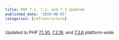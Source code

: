 ```yaml
---
title: PHP 7.1, 7.2, and 7.3 Updated
published_date: "2019-06-01"
categories: [infrastructure]
---
```

Updated to PHP [7.1.30](https://www.php.net/ChangeLog-7.php#7.1.30), [7.2.19](https://www.php.net/ChangeLog-7.php#7.2.19), and [7.3.6](https://www.php.net/ChangeLog-7.php#7.3.6) platform-wide.
